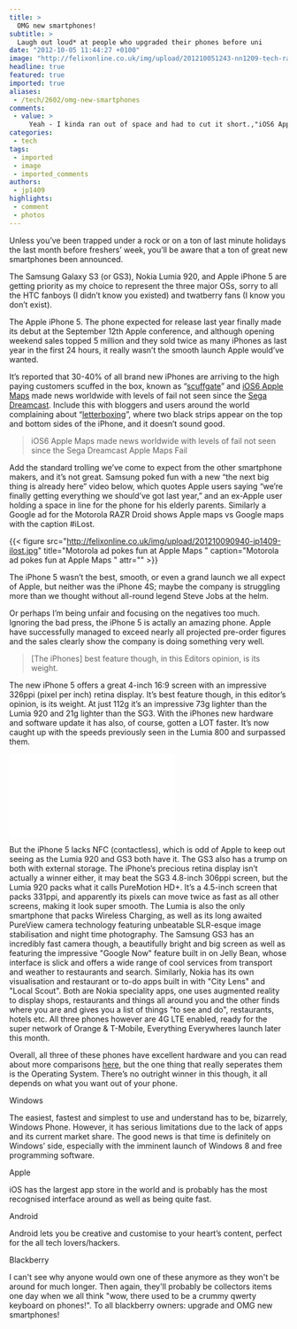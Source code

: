 ```yaml
---
title: >
  OMG new smartphones!
subtitle: >
  Laugh out loud* at people who upgraded their phones before uni
date: "2012-10-05 11:44:27 +0100"
image: "http://felixonline.co.uk/img/upload/201210051243-nn1209-tech-race.jpg"
headline: true
featured: true
imported: true
aliases:
 - /tech/2602/omg-new-smartphones
comments:
 - value: >
     Yeah - I kinda ran out of space and had to cut it short.,"iOS6 Apple Maps made news worldwide with levels of fail not seen since the Sega Dreamcast". Couldn't be truer.,This is just an iPhone 5 review article? <br>Little to nothing on Android phones...
categories:
 - tech
tags:
 - imported
 - image
 - imported_comments
authors:
 - jp1409
highlights:
 - comment
 - photos
---
```


Unless you’ve been trapped under a rock or on a ton of last minute holidays the last month before freshers’ week, you’ll be aware that a ton of great new smartphones been announced.

The Samsung Galaxy S3 (or GS3), Nokia Lumia 920, and Apple iPhone 5 are getting priority as my choice to represent the three major OSs, sorry to all the HTC fanboys (I didn’t know you existed) and twatberry fans (I know you don’t exist).

The Apple iPhone 5. The phone expected for release last year finally made its debut at the September 12th Apple conference, and although opening weekend sales topped 5 million and they sold twice as many iPhones as last year in the first 24 hours, it really wasn’t the smooth launch Apple would’ve wanted.

It’s reported that 30-40% of all brand new iPhones are arriving to the high paying customers scuffed in the box, known as “[scuffgate](http://www.extremetech.com/electronics/136658-scuffgate-will-apple-have-to-recall-the-iphone-5)” and [iOS6 Apple Maps](http://techcrunch.com/2012/09/26/the-apple-ios-6-maps-fiasco-clarified-in-3-minutes/) made news worldwide with levels of fail not seen since the [Sega Dreamcast](http://firstarkansasnews.net/2011/02/sega-dreamcast-why-on-earth-did-this-fail/). Include this with bloggers and users around the world complaining about “[letterboxing](http://www.phonearena.com/news/iPhone-5s-terrible-letterbox-show-Apples-apathy-for-developers_id34764)”, where two black strips appear on the top and bottom sides of the iPhone, and it doesn’t sound good.

> iOS6 Apple Maps made news worldwide with levels of fail not seen since the Sega Dreamcast
> Apple Maps Fail

Add the standard trolling we’ve come to expect from the other smartphone makers, and it’s not great. Samsung poked fun with a new “the next big thing is already here” video below, which quotes Apple users saying “we’re finally getting everything we should’ve got last year,” and an ex-Apple user holding a space in line for the phone for his elderly parents. Similarly a Google ad for the Motorola RAZR Droid shows Apple maps vs Google maps with the caption #iLost.

{{< figure src="http://felixonline.co.uk/img/upload/201210090940-jp1409-ilost.jpg" title="Motorola ad pokes fun at Apple Maps " caption="Motorola ad pokes fun at Apple Maps " attr="" >}}

The iPhone 5 wasn’t the best, smooth, or even a grand launch we all expect of Apple, but neither was the iPhone 4S; maybe the company is struggling more than we thought without all-round legend Steve Jobs at the helm.

Or perhaps I’m being unfair and focusing on the negatives too much. Ignoring the bad press, the iPhone 5 is actally an amazing phone. Apple have successfully managed to exceed nearly all projected pre-order figures and the sales clearly show the company is doing something very well.

> [The iPhones] best feature though, in this Editors opinion, is its weight.

The new iPhone 5 offers a great 4-inch 16:9 screen with an impressive 326ppi (pixel per inch) retina display. It’s best feature though, in this editor’s opinion, is its weight. At just 112g it’s an impressive 73g lighter than the Lumia 920 and 21g lighter than the SG3. With the iPhones new hardware and software update it has also, of course, gotten a LOT faster. It’s now caught up with the speeds previously seen in the Lumia 800 and surpassed them.

![TECH MAN PHONES.jpg](/inc/timthumb.php?src=/img/upload/201210051243-nn1209-tech-man-phones.jpg&w=460px&zc=1&a=t)

But the iPhone 5 lacks NFC (contactless), which is odd of Apple to keep out seeing as the Lumia 920 and GS3 both have it. The GS3 also has a trump on both with external storage. The iPhone’s precious retina display isn’t actually a winner either, it may beat the SG3 4.8-inch 306ppi screen, but the Lumia 920 packs what it calls PureMotion HD+. It’s a 4.5-inch screen that packs 331ppi, and apparently its pixels can move twice as fast as all other screens, making it look super smooth. The Lumia is also the only smartphone that packs Wireless Charging, as well as its long awaited PureView camera technology featuring unbeatable SLR-esque image stabilisation and night time photography. The Samsung GS3 has an incredibly fast camera though, a beautifully bright and big screen as well as featuring the impressive "Google Now" feature built in on Jelly Bean, whose interface is slick and offers a wide range of cool services from transport and weather to restaurants and search. Similarly, Nokia has its own visualisation and restaurant or to-do apps built in with "City Lens" and "Local Scout". Both are Nokia speciality apps, one uses augmented reality to display shops, restaurants and things all around you and the other finds where you are and gives you a list of things "to see and do", restaurants, hotels etc.
 All three phones however are 4G LTE enabled, ready for the super network of Orange & T-Mobile, Everything Everywheres launch later this month.

Overall, all three of these phones have excellent hardware and you can read about more comparisons [here](http://www.techradar.com/news/phone-and-communications/mobile-phones/iphone-5-vs-samsung-galaxy-s3-vs-lumia-920-vs-htc-one-x-1096966), but the one thing that really seperates them is the Operating System. There’s no outright winner in this though, it all depends on what you want out of your phone.

Windows

The easiest, fastest and simplest to use and understand has to be, bizarrely, Windows Phone. However, it has serious limitations due to the lack of apps and its current market share. The good news is that time is definitely on Windows’ side, especially with the imminent launch of Windows 8 and free programming software.

Apple

iOS has the largest app store in the world and is probably has the most recognised interface around as well as being quite fast.

Android

Android lets you be creative and customise to your heart’s content, perfect for the all tech lovers/hackers.

Blackberry

I can't see why anyone would own one of these anymore as they won't be around for much longer. Then again, they'll probably be collectors items one day when we all think "wow, there used to be a crummy qwerty keyboard on phones!". To all blackberry owners: upgrade and OMG new smartphones!
